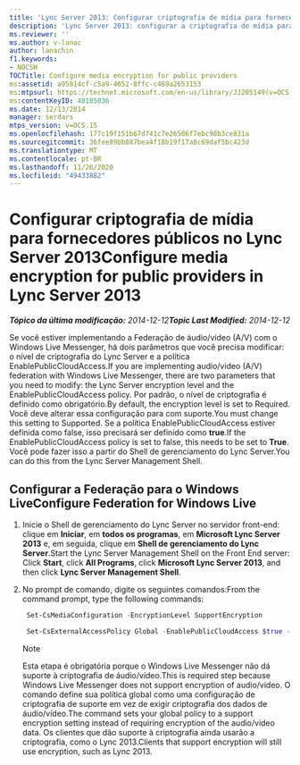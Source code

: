```yaml
---
title: 'Lync Server 2013: Configurar criptografia de mídia para fornecedores públicos'
description: 'Lync Server 2013: configurar a criptografia de mídia para provedores públicos.'
ms.reviewer: ''
ms.author: v-lanac
author: lanachin
f1.keywords:
- NOCSH
TOCTitle: Configure media encryption for public providers
ms:assetid: a95814cf-c5a9-4652-8ffc-c469a2653153
ms:mtpsurl: https://technet.microsoft.com/en-us/library/JJ205149(v=OCS.15)
ms:contentKeyID: 48185036
ms.date: 12/13/2014
manager: serdars
mtps_version: v=OCS.15
ms.openlocfilehash: 177c19f151b67d741c7e26506f7ebc98b3ce831a
ms.sourcegitcommit: 36fee89bb887bea4f18b19f17a8c69daf5bc423d
ms.translationtype: MT
ms.contentlocale: pt-BR
ms.lasthandoff: 11/26/2020
ms.locfileid: "49433882"
---
```

# <a name="configure-media-encryption-for-public-providers-in-lync-server-2013"></a><span data-ttu-id="01a3d-103">Configurar criptografia de mídia para fornecedores públicos no Lync Server 2013</span><span class="sxs-lookup"><span data-stu-id="01a3d-103">Configure media encryption for public providers in Lync Server 2013</span></span>

<div data-xmlns="http://www.w3.org/1999/xhtml">

<div class="topic" data-xmlns="http://www.w3.org/1999/xhtml" data-msxsl="urn:schemas-microsoft-com:xslt" data-cs="https://msdn.microsoft.com/">

<div data-asp="https://msdn2.microsoft.com/asp">



</div>

<div id="mainSection">

<div id="mainBody"><span data-ttu-id="01a3d-104">

<span> </span></span><span class="sxs-lookup"><span data-stu-id="01a3d-104">

<span> </span></span></span>

<span data-ttu-id="01a3d-105">_**Tópico da última modificação:** 2014-12-12_</span><span class="sxs-lookup"><span data-stu-id="01a3d-105">_**Topic Last Modified:** 2014-12-12_</span></span>

<span data-ttu-id="01a3d-106">Se você estiver implementando a Federação de áudio/vídeo (A/V) com o Windows Live Messenger, há dois parâmetros que você precisa modificar: o nível de criptografia do Lync Server e a política EnablePublicCloudAccess.</span><span class="sxs-lookup"><span data-stu-id="01a3d-106">If you are implementing audio/video (A/V) federation with Windows Live Messenger, there are two parameters that you need to modify: the Lync Server encryption level and the EnablePublicCloudAccess policy.</span></span> <span data-ttu-id="01a3d-107">Por padrão, o nível de criptografia é definido como obrigatório.</span><span class="sxs-lookup"><span data-stu-id="01a3d-107">By default, the encryption level is set to Required.</span></span> <span data-ttu-id="01a3d-108">Você deve alterar essa configuração para com suporte.</span><span class="sxs-lookup"><span data-stu-id="01a3d-108">You must change this setting to Supported.</span></span> <span data-ttu-id="01a3d-109">Se a política EnablePublicCloudAccess estiver definida como false, isso precisará ser definido como **true**.</span><span class="sxs-lookup"><span data-stu-id="01a3d-109">If the EnablePublicCloudAccess policy is set to false, this needs to be set to **True**.</span></span> <span data-ttu-id="01a3d-110">Você pode fazer isso a partir do Shell de gerenciamento do Lync Server.</span><span class="sxs-lookup"><span data-stu-id="01a3d-110">You can do this from the Lync Server Management Shell.</span></span>

<div>

## <a name="configure-federation-for-windows-live"></a><span data-ttu-id="01a3d-111">Configurar a Federação para o Windows Live</span><span class="sxs-lookup"><span data-stu-id="01a3d-111">Configure Federation for Windows Live</span></span>

1.  <span data-ttu-id="01a3d-112">Inicie o Shell de gerenciamento do Lync Server no servidor front-end: clique em **Iniciar**, em **todos os programas**, em **Microsoft Lync Server 2013** e, em seguida, clique em **Shell de gerenciamento do Lync Server**.</span><span class="sxs-lookup"><span data-stu-id="01a3d-112">Start the Lync Server Management Shell on the Front End server: Click **Start**, click **All Programs**, click **Microsoft Lync Server 2013**, and then click **Lync Server Management Shell**.</span></span>

2.  <span data-ttu-id="01a3d-113">No prompt de comando, digite os seguintes comandos:</span><span class="sxs-lookup"><span data-stu-id="01a3d-113">From the command prompt, type the following commands:</span></span>
    
       ```powershell
        Set-CsMediaConfiguration -EncryptionLevel SupportEncryption
       ```
    
       ```powershell
        Set-CsExternalAccessPolicy Global -EnablePublicCloudAccess $true -EnablePublicCloudAudioVideoAccess $true
       ```
    
    <div class=" ">
    

    > [!NOTE]  
    > <span data-ttu-id="01a3d-114">Esta etapa é obrigatória porque o Windows Live Messenger não dá suporte à criptografia de áudio/vídeo.</span><span class="sxs-lookup"><span data-stu-id="01a3d-114">This is required step because Windows Live Messenger does not support encryption of audio/video.</span></span> <span data-ttu-id="01a3d-115">O comando define sua política global como uma configuração de criptografia de suporte em vez de exigir criptografia dos dados de áudio/vídeo.</span><span class="sxs-lookup"><span data-stu-id="01a3d-115">The command sets your global policy to a support encryption setting instead of requiring encryption of the audio/video data.</span></span> <span data-ttu-id="01a3d-116">Os clientes que dão suporte à criptografia ainda usarão a criptografia, como o Lync 2013.</span><span class="sxs-lookup"><span data-stu-id="01a3d-116">Clients that support encryption will still use encryption, such as Lync 2013.</span></span>

    
    <span data-ttu-id="01a3d-117"></div>

</div>

</div>

<span> </span>

</div>

</div>

</span><span class="sxs-lookup"><span data-stu-id="01a3d-117"></div>

</div>

</div>

<span> </span>

</div>

</div>

</span></span></div>

